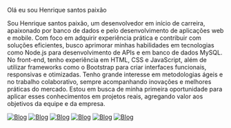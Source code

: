 Olá eu sou Henrique santos paixão



Sou
Henrique santos paixão, um desenvolvedor em início de carreira, apaixonado por
banco de dados e pelo desenvolvimento de aplicações web e mobile. Com
foco em adquirir experiência prática e contribuir com soluções
eficientes, busco aprimorar minhas habilidades em tecnologias como
Node.js para desenvolvimento de APIs e em banco de dados MySQL. No
front-end, tenho experiência em HTML, CSS e JavaScript, além de utilizar
frameworks como o Bootstrap para criar interfaces funcionais,
responsivas e otimizadas.
Tenho grande interesse em metodologias
ágeis e no trabalho colaborativo, sempre acompanhando inovações e
melhores práticas do mercado. Estou em busca de minha primeira
oportunidade para aplicar esses conhecimentos em projetos reais,
agregando valor aos objetivos da equipe e da empresa.

[![Blog](https://img.shields.io/badge/HTML5-E34F26?style=for-the-badge&logo=html5&logoColor=white)](https://www.linkedin.com/in/hudson-neves-93664ba4/)
[![Blog](https://img.shields.io/badge/CSS-239120?&style=for-the-badge&logo=css3&logoColor=white)](https://www.linkedin.com/in/hudson-neves-93664ba4/)
[![Blog](https://img.shields.io/badge/JavaScript-F7DF1E?style=for-the-badge&logo=javascript&logoColor=black)](https://www.linkedin.com/in/hudson-neves-93664ba4/)
[![Blog](https://img.shields.io/badge/TypeScript-007ACC?style=for-the-badge&logo=typescript&logoColor=white)](https://www.linkedin.com/in/hudson-neves-93664ba4/)
[![Blog](https://img.shields.io/badge/Node.js-43853D?style=for-the-badge&logo=node.js&logoColor=white)](https://www.linkedin.com/in/hudson-neves-93664ba4/)
[![Blog](https://img.shields.io/badge/Bootstrap-563D7C?style=for-the-badge&logo=bootstrap&logoColor=white)](https://www.linkedin.com/in/hudson-neves-93664ba4/)
